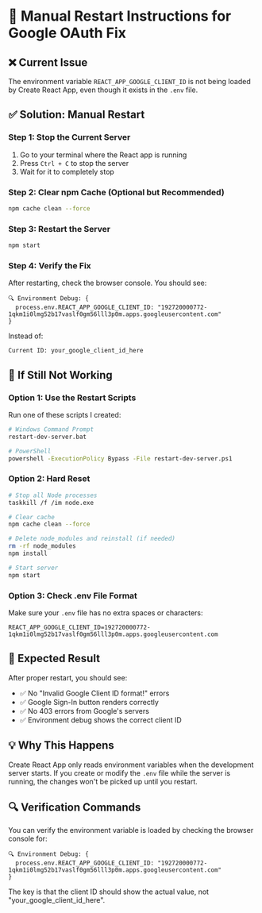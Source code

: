# 🔧 Manual Restart Instructions for Google OAuth Fix

## ❌ **Current Issue**
The environment variable `REACT_APP_GOOGLE_CLIENT_ID` is not being loaded by Create React App, even though it exists in the `.env` file.

## ✅ **Solution: Manual Restart**

### **Step 1: Stop the Current Server**
1. Go to your terminal where the React app is running
2. Press `Ctrl + C` to stop the server
3. Wait for it to completely stop

### **Step 2: Clear npm Cache (Optional but Recommended)**
```bash
npm cache clean --force
```

### **Step 3: Restart the Server**
```bash
npm start
```

### **Step 4: Verify the Fix**
After restarting, check the browser console. You should see:
```
🔍 Environment Debug: {
  process.env.REACT_APP_GOOGLE_CLIENT_ID: "192720000772-1qkm1i0lmg52b17vaslf0gm56lll3p0m.apps.googleusercontent.com"
}
```

Instead of:
```
Current ID: your_google_client_id_here
```

## 🚨 **If Still Not Working**

### **Option 1: Use the Restart Scripts**
Run one of these scripts I created:
```bash
# Windows Command Prompt
restart-dev-server.bat

# PowerShell
powershell -ExecutionPolicy Bypass -File restart-dev-server.ps1
```

### **Option 2: Hard Reset**
```bash
# Stop all Node processes
taskkill /f /im node.exe

# Clear cache
npm cache clean --force

# Delete node_modules and reinstall (if needed)
rm -rf node_modules
npm install

# Start server
npm start
```

### **Option 3: Check .env File Format**
Make sure your `.env` file has no extra spaces or characters:
```
REACT_APP_GOOGLE_CLIENT_ID=192720000772-1qkm1i0lmg52b17vaslf0gm56lll3p0m.apps.googleusercontent.com
```

## 🎯 **Expected Result**

After proper restart, you should see:
- ✅ No "Invalid Google Client ID format!" errors
- ✅ Google Sign-In button renders correctly
- ✅ No 403 errors from Google's servers
- ✅ Environment debug shows the correct client ID

## 💡 **Why This Happens**

Create React App only reads environment variables when the development server starts. If you create or modify the `.env` file while the server is running, the changes won't be picked up until you restart.

## 🔍 **Verification Commands**

You can verify the environment variable is loaded by checking the browser console for:
```
🔍 Environment Debug: {
  process.env.REACT_APP_GOOGLE_CLIENT_ID: "192720000772-1qkm1i0lmg52b17vaslf0gm56lll3p0m.apps.googleusercontent.com"
}
```

The key is that the client ID should show the actual value, not "your_google_client_id_here".
